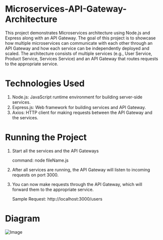 # Microservices-API-Gateway-Architecture
This project demonstrates Microservices architecture using Node.js and Express along with an API Gateway. The goal of this project is to showcase how multiple microservices can communicate with each other through an API Gateway and how each service can be independently deployed and scaled.
The architecture consists of multiple services (e.g., User Service, Product Service, Services Service) and an API Gateway that routes requests to the appropriate service.

# Technologies Used
1. Node.js: JavaScript runtime environment for building server-side services.
2. Express.js: Web framework for building services and API Gateway.
3. Axios: HTTP client for making requests between the API Gateway and the services.

# Running the Project
1. Start all the services and the API Gateways

   command: node fileName.js
3. After all services are running, the API Gateway will listen to incoming requests on port 3000. 
4. You can now make requests through the API Gateway, which will forward them to the appropriate service.

   Sample Request:
http://localhost:3000/users

# Diagram
![Image](https://github.com/user-attachments/assets/e4355d29-8f33-4b94-80b2-03dbbe2114c3)
